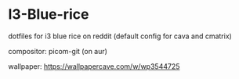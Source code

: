 # I3-Blue-rice
dotfiles for i3 blue rice on reddit
(default config for cava and cmatrix)

compositor: picom-git (on aur)

wallpaper: https://wallpapercave.com/w/wp3544725
